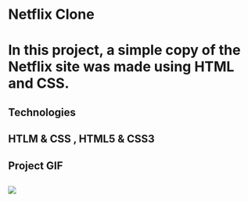 <h1> Netflix Clone <h1>

In this project, a simple copy of the Netflix site was made using HTML and CSS.

<h2> Technologies <h2>

HTLM & CSS , HTML5 & CSS3

<h2> Project GIF <h2>

![](screen.gif)
